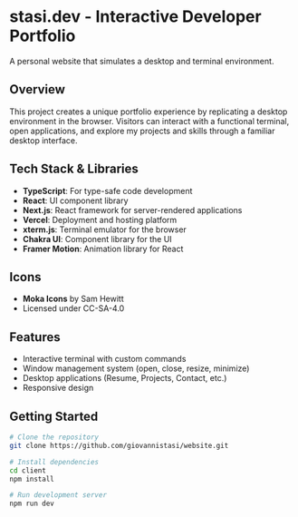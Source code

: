# stasi.dev - Interactive Developer Portfolio

A personal website that simulates a desktop and terminal environment.

## Overview

This project creates a unique portfolio experience by replicating a desktop environment in the browser. Visitors can interact with a functional terminal, open applications, and explore my projects and skills through a familiar desktop interface.

## Tech Stack & Libraries

- **TypeScript**: For type-safe code development
- **React**: UI component library
- **Next.js**: React framework for server-rendered applications
- **Vercel**: Deployment and hosting platform
- **xterm.js**: Terminal emulator for the browser
- **Chakra UI**: Component library for the UI
- **Framer Motion**: Animation library for React

## Icons

- **Moka Icons** by Sam Hewitt
- Licensed under CC-SA-4.0

## Features

- Interactive terminal with custom commands
- Window management system (open, close, resize, minimize)
- Desktop applications (Resume, Projects, Contact, etc.)
- Responsive design

## Getting Started

```bash
# Clone the repository
git clone https://github.com/giovannistasi/website.git

# Install dependencies
cd client
npm install

# Run development server
npm run dev
```